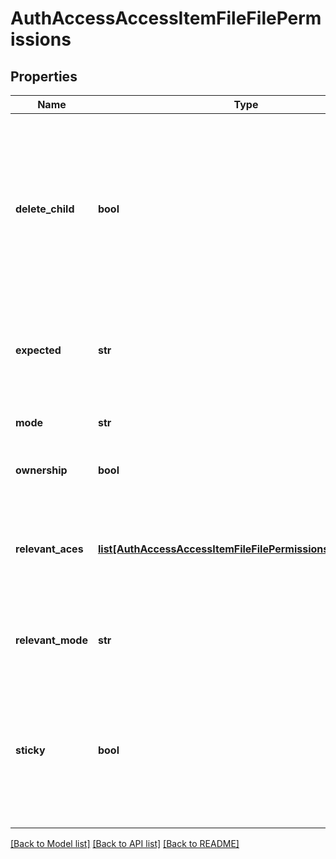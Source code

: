 # AuthAccessAccessItemFileFilePermissions

## Properties
Name | Type | Description | Notes
------------ | ------------- | ------------- | -------------
**delete_child** | **bool** | Specifies if the parent directory has the delete_child property set for the user.  If the delete_child property is set for a user, that user is able to delete the file. | [optional] 
**expected** | **str** | Specifies the expected access rights for the user on the file. | [optional] 
**mode** | **str** | Specifies the mode bits on the file. | [optional] 
**ownership** | **bool** | True if the user owns the file. | [optional] 
**relevant_aces** | [**list[AuthAccessAccessItemFileFilePermissionsRelevantAce]**](AuthAccessAccessItemFileFilePermissionsRelevantAce.md) | Specifies a list of the relevant Access Control Entrieswith respect to the user in the share. | [optional] 
**relevant_mode** | **str** | Specifies the mode bits that are related to the user. | [optional] 
**sticky** | **bool** | Specifies if the parent directory has the sticky bit property set indicating only the file&#39;s owner may delete the file. | [optional] 

[[Back to Model list]](../README.md#documentation-for-models) [[Back to API list]](../README.md#documentation-for-api-endpoints) [[Back to README]](../README.md)


